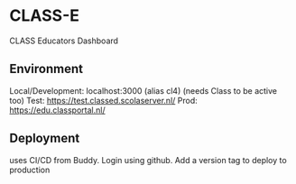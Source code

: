 # CLASS-E
CLASS Educators Dashboard

## Environment
Local/Development: localhost:3000 (alias cl4) (needs Class to be active too)
Test: https://test.classed.scolaserver.nl/
Prod: https://edu.classportal.nl/

## Deployment
uses CI/CD from Buddy. Login using github.
Add a version tag to deploy to production 


